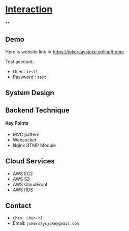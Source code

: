 # [Interaction](https://jokersaysjoke.online/home)
**
## Demo
Here is website link => <https://jokersaysjoke.online/home>

Test account:
- User : `test1`
- Password : `test`

## System Design

## Backend Technique
#### Key Points
- MVC pattern
- Websocket
- Nginx RTMP Module


## Cloud Services
- AWS EC2
- AWS S3
- AWS CloudFront
- AWS RDS

## Contact
- `Chen, Chun-Yi`
- Email: `jokersaysjoke@gmail.com`
